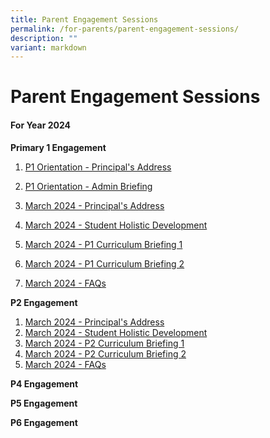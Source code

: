 ```yaml
---
title: Parent Engagement Sessions
permalink: /for-parents/parent-engagement-sessions/
description: ""
variant: markdown
---
```

# **Parent Engagement Sessions**

#### **For Year 2024**

**Primary 1 Engagement**  

1. [P1 Orientation - Principal's Address](/files/Parent%20Engagement/P1%20Engagement%202024/P1_2024_Orientation_Principal_s_Address.pdf)

2. [P1 Orientation - Admin Briefing](/files/Parent%20Engagement/P1%20Engagement%202024/2024_P1_Orientation_YH_s_and_PSG_s_Briefing.pdf)
3. [March 2024 - Principal's Address](/files/Parent%20Engagement/P1%20Engagement%202024/1__8_Mar_Principal_s_Address.pdf)
4. [March 2024 - Student Holistic Development](/files/Parent%20Engagement/P1%20Engagement%202024/2__8_Mar_Student_Holistic_Development___Well_Being.pdf)
5. [March 2024 - P1 Curriculum Briefing 1](/files/Parent%20Engagement/P1%20Engagement%202024/3__8_Mar_P1_P2_Curriculum_Briefing_1.pdf)
6. [March 2024 - P1 Curriculum Briefing 2](/files/Parent%20Engagement/P1%20Engagement%202024/4__8_Mar_P1_P2_Curriculum_Briefing_2.pdf)
7. [March 2024 - FAQs](/files/Parent%20Engagement/P1%20Engagement%202024/5__8_Mar_FAQs.pdf)

**P2 Engagement**
1. [March 2024 - Principal's Address](/files/Parent%20Engagement/P2%20Engagement%202024/1__8_Mar_Principal_s_Address.pdf)
2. [March 2024 - Student Holistic Development](/files/Parent%20Engagement/P2%20Engagement%202024/2__8_Mar_Student_Holistic_Development___Well_Being.pdf)
3. [March 2024 - P2 Curriculum Briefing 1](/files/Parent%20Engagement/P2%20Engagement%202024/3__8_Mar_P1_P2_Curriculum_Briefing_1.pdf)
4. [March 2024 - P2 Curriculum Briefing 2](/files/Parent%20Engagement/P2%20Engagement%202024/4__8_Mar_P1_P2_Curriculum_Briefing_2.pdf)
5. [March 2024 - FAQs](/files/Parent%20Engagement/P2%20Engagement%202024/5__8_Mar_FAQs.pdf)

**P4 Engagement**

**P5 Engagement**

**P6 Engagement**